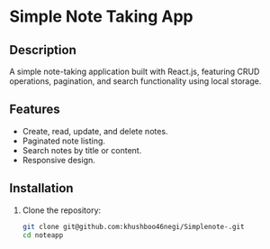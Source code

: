 # Simple Note Taking App

## Description
A simple note-taking application built with React.js, featuring CRUD operations, pagination, and search functionality using local storage.

## Features
- Create, read, update, and delete notes.
- Paginated note listing.
- Search notes by title or content.
- Responsive design.

## Installation
1. Clone the repository:
   ```bash
   git clone git@github.com:khushboo46negi/Simplenote-.git
   cd noteapp
